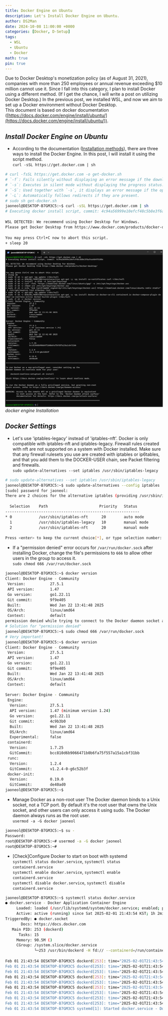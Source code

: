 ```yaml
---
title: Docker Engine on Ubuntu
description: Let's Install Docker Engine on Ubuntu.
author: DS2Man
date: 2024-10-08 11:00:00 +0000
categories: [Docker, D-Setup]
tags:
  - WSL
  - Ubuntu
  - Docker
math: true
pin: true
---
```


Due to Docker Desktop's monetization policy (as of August 31, 2021), companies with more than 250 employees or annual revenue exceeding $10 million cannot use it. Since I fall into this category, I plan to install Docker using a different method. (If I get the chance, I will write a post on utilizing Docker Desktop.) In the previous post, we installed WSL, and now we aim to set up a Docker environment without Docker Desktop.    
This document is based on docker documentation ([https://docs.docker.com/engine/install/ubuntu/](https://docs.docker.com/engine/install/ubuntu/)).

<!--
도커 데스크톱(Docker Desktop) 유료화 정책(2021년 8월 31일)으로 250명 이상의 직원을 보유하거나 연 매출이 1,000만 달러를 초과하는 기업에서는 사용이 불가능하다. 나의 경우도 여기에 해당되어 다른 방법으로 Docker 설치하려한다.(기회가 된다면 Docker Desktop을 활용하는 글을 쓰겠다.)
앞서 나는 WSL을 설치했는데 Docker Desktop 없이 Docker 환경을 구축하고자 한다.

docker의 문서(https://docs.docker.com/engine/install/ubuntu/) 기준으로 작성되었습니다.
-->

## *Install Docker Engine on Ubuntu*

- According to the documentation ([Installation methods](https://docs.docker.com/engine/install/ubuntu/)), there are three ways to install the Docker Engine. In this post, I will install it using the script method.    
	`curl -sSL https://get.docker.com | sh`        

<!--
문서(https://docs.docker.com/engine/install/ubuntu/)에 따르면 도커 엔진을 설치하는 방법은 3가지가 있다. 이번 글에서는 script를 활용하는 방법으로 설치하겠다.
-->

```bash
# curl -fsSL https://get.docker.com -o get-docker.sh
# `-f`: Fails silently without displaying an error message if the download fails.
# `-s`: Executes in silent mode without displaying the progress status.
# `-S`: Used together with `-s`, it displays an error message if the operation fails.
# `-L`: Automatically follows redirects if they are present.
# sudo sh get-docker.sh
jaoneol@DESKTOP-B7GM3C5:~$ curl -sSL https://get.docker.com | sh
# Executing docker install script, commit: 4c94a56999e10efcf48c5b8e3f6afea464f9108e

WSL DETECTED: We recommend using Docker Desktop for Windows. 
Please get Docker Desktop from https://www.docker.com/products/docker-desktop

You may press Ctrl+C now to abort this script.
+ sleep 20
```

![docker engine Installation](/assets/img/2024-10-08-Docker-Setup2_1.png)
_docker engine Installation_

## *Docker Settings*

- Let's use 'iptables-legacy' instead of 'iptables-nft'.
	Docker is only compatible with iptables-nft and iptables-legacy. Firewall rules created with nft are not supported on a system with Docker installed. Make sure that any firewall rulesets you use are created with iptables or ip6tables, and that you add them to the DOCKER-USER chain, see Packet filtering and firewalls.    
	`sudo update-alternatives --set iptables /usr/sbin/iptables-legacy`

```bash
# sudo update-alternatives --set iptables /usr/sbin/iptables-legacy
jaoneol@DESKTOP-B7GM3C5:~$ sudo update-alternatives --config iptables
[sudo] password for jaoneol:
There are 2 choices for the alternative iptables (providing /usr/sbin/iptables).

  Selection    Path                       Priority   Status
------------------------------------------------------------
* 0            /usr/sbin/iptables-nft      20        auto mode
  1            /usr/sbin/iptables-legacy   10        manual mode
  2            /usr/sbin/iptables-nft      20        manual mode

Press <enter> to keep the current choice[*], or type selection number: 1
```

- If a "permission denied" error occurs for `/var/run/docker.sock` after installing Docker, change the file's permissions to `666` to allow other users in the group to access it.    
	`sudo chmod 666 /var/run/docker.sock`

<!--
docker 설치 후 /var/run/docker.sock의 permission denied 발생하는 경우 /var/run/docker.sock 파일의 권한을 666으로 변경하여 그룹 내 다른 사용자도 접근 가능하게 변경
-->

```bash
jaoneol@DESKTOP-B7GM3C5:~$ docker version
Client: Docker Engine - Community
 Version:           27.5.1
 API version:       1.47
 Go version:        go1.22.11
 Git commit:        9f9e405
 Built:             Wed Jan 22 13:41:48 2025
 OS/Arch:           linux/amd64
 Context:           default
permission denied while trying to connect to the Docker daemon socket at unix:///var/run/docker.sock: Get "http://%2Fvar%2Frun%2Fdocker.sock/v1.47/version": dial unix /var/run/docker.sock: connect: permission denied
# Solution for "permission denied"
jaoneol@DESKTOP-B7GM3C5:~$ sudo chmod 666 /var/run/docker.sock
# Very important!
jaoneol@DESKTOP-B7GM3C5:~$ docker version
Client: Docker Engine - Community
 Version:           27.5.1
 API version:       1.47
 Go version:        go1.22.11
 Git commit:        9f9e405
 Built:             Wed Jan 22 13:41:48 2025
 OS/Arch:           linux/amd64
 Context:           default

Server: Docker Engine - Community
 Engine:
  Version:          27.5.1
  API version:      1.47 (minimum version 1.24)
  Go version:       go1.22.11
  Git commit:       4c9b3b0
  Built:            Wed Jan 22 13:41:48 2025
  OS/Arch:          linux/amd64
  Experimental:     false
 containerd:
  Version:          1.7.25
  GitCommit:        bcc810d6b9066471b0b6fa75f557a15a1cbf31bb
 runc:
  Version:          1.2.4
  GitCommit:        v1.2.4-0-g6c52b3f
 docker-init:
  Version:          0.19.0
  GitCommit:        de40ad0
jaoneol@DESKTOP-B7GM3C5:~$ 
```

- Manage Docker as a non-root user
	The Docker daemon binds to a Unix socket, not a TCP port. By default it's the root user that owns the Unix socket, and other users can only access it using sudo. The Docker daemon always runs as the root user.    
	`usermod -a -G docker jaoneol`

<!--
Docker 데몬은 TCP 포트가 아닌 Unix 소켓에 바인딩됩니다. 기본적으로 Unix 소켓의 소유자는 root 사용자이며, 다른 사용자는 `sudo`를 사용해야만 접근할 수 있습니다. Docker 데몬은 항상 root 사용자로 실행됩니다.
-->

```bash
jaoneol@DESKTOP-B7GM3C5:~$ su - 
Password:
root@DESKTOP-B7GM3C5:~# usermod -a -G docker jaoneol
root@DESKTOP-B7GM3C5:~#
```

- [Check]Configure Docker to start on boot with systemd    
	`systemctl status docker.service`, `systemctl status containerd.service`    
	`systemctl enable docker.service`, `systemctl enable containerd.service`    
	`systemctl disable docker.service`, `systemctl disable containerd.service`    

```bash
jaoneol@DESKTOP-B7GM3C5:~$ systemctl status docker.service
● docker.service - Docker Application Container Engine
     Loaded: loaded (/usr/lib/systemd/system/docker.service; enabled; preset: enabled)
     Active: active (running) since Sat 2025-02-01 21:43:54 KST; 1h 2min ago
TriggeredBy: ● docker.socket
       Docs: https://docs.docker.com
   Main PID: 253 (dockerd)
      Tasks: 15
     Memory: 90.5M ()
     CGroup: /system.slice/docker.service
             └─253 /usr/bin/dockerd -H fd:// --containerd=/run/containerd/containerd.sock

Feb 01 21:43:54 DESKTOP-B7GM3C5 dockerd[253]: time="2025-02-01T21:43:54.574207734+09:00" level=info msg="Default bridge (docker0) is assigned with an IP a>
Feb 01 21:43:54 DESKTOP-B7GM3C5 dockerd[253]: time="2025-02-01T21:43:54.639275980+09:00" level=info msg="Loading containers: done."
Feb 01 21:43:54 DESKTOP-B7GM3C5 dockerd[253]: time="2025-02-01T21:43:54.647986556+09:00" level=warning msg="WARNING: No blkio throttle.read_bps_device sup>
Feb 01 21:43:54 DESKTOP-B7GM3C5 dockerd[253]: time="2025-02-01T21:43:54.648005314+09:00" level=warning msg="WARNING: No blkio throttle.write_bps_device su>
Feb 01 21:43:54 DESKTOP-B7GM3C5 dockerd[253]: time="2025-02-01T21:43:54.648007850+09:00" level=warning msg="WARNING: No blkio throttle.read_iops_device su>
Feb 01 21:43:54 DESKTOP-B7GM3C5 dockerd[253]: time="2025-02-01T21:43:54.648009935+09:00" level=warning msg="WARNING: No blkio throttle.write_iops_device s>
Feb 01 21:43:54 DESKTOP-B7GM3C5 dockerd[253]: time="2025-02-01T21:43:54.648018842+09:00" level=info msg="Docker daemon" commit=4c9b3b0 containerd-snapshot>
Feb 01 21:43:54 DESKTOP-B7GM3C5 dockerd[253]: time="2025-02-01T21:43:54.648175311+09:00" level=info msg="Daemon has completed initialization"
Feb 01 21:43:54 DESKTOP-B7GM3C5 dockerd[253]: time="2025-02-01T21:43:54.682162247+09:00" level=info msg="API listen on /run/docker.sock"
Feb 01 21:43:54 DESKTOP-B7GM3C5 systemd[1]: Started docker.service - Docker Application Container Engine.
```
